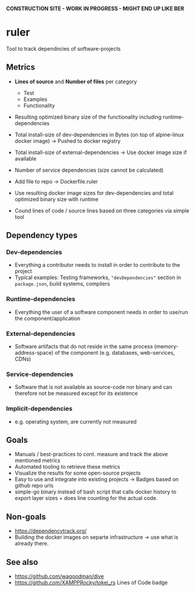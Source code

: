 **CONSTRUCTION SITE - WORK IN PROGRESS - MIGHT END UP LIKE BER**

# ruler
Tool to track dependncies of software-projects

## Metrics 
- **Lines of source** and **Number of files** per category
  - Test
  - Examples
  - Functionality
- Resulting optimized binary size of the functionality including runtime-dependencies
- Total install-size of dev-dependencies in Bytes (on top of alpine-linux docker image) -> Pushed to docker registry
- Total install-size of external-dependencies -> Use docker image size if available
- Number of service dependencies (size cannot be calculated)

- Add file to repo -> Dockerfile.ruler
- Use resulting docker image sizes for dev-dependencies and total optimized binary size with runtime
- Cound lines of code / source lines based on three categories via simple tool

## Dependency types
### Dev-dependencies
- Everything a contributor needs to install in order to contribute to the project
- Typical examples: Testing frameworks, `"devDependencies"` section in `package.json`, build systems, compilers
### Runtime-dependencies
- Everything the user of a software component needs in order to use/run the component/application
### External-dependencies
- Software artifacts that do not reside in the same process (memory-address-space) of the component (e.g. databases, web-services, CDNs)
### Service-dependencies
- Software that is not available as source-code nor binary and can therefore not be measured except for its existence
### Implicit-dependencies
- e.g. operating system, are currently not measured

## Goals
- Manuals / best-practices to cont. measure and track the above mentioned metrics
- Automated tooling to retrieve these metrics
- Visualize the results for some open-source projects
- Easy to use and integrate into existing projects -> Badges based on github repo urls
- simple-go binary instead of bash script that calls docker history to export layer sizes + does line counting for the actual code.

## Non-goals
- https://dependencytrack.org/
- Building the docker images on separte infrastructure -> use what is already there.

## See also
- https://github.com/wagoodman/dive
- https://github.com/XAMPPRocky/tokei_rs Lines of Code badge
